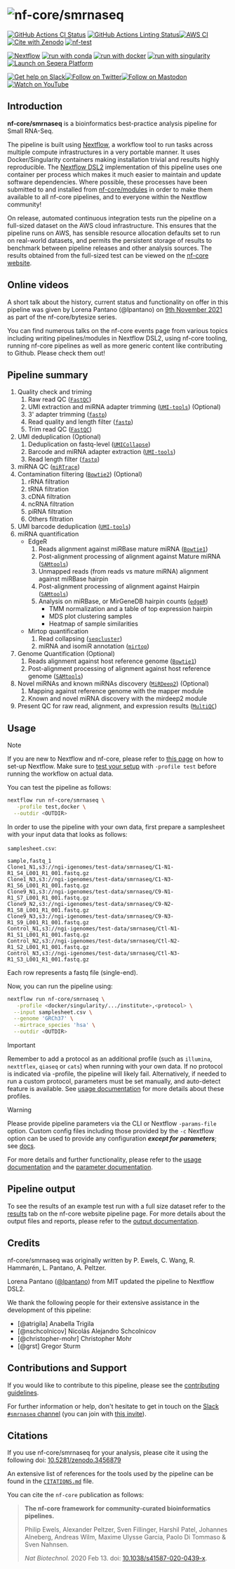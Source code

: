 <h1>
  <picture>
    <source media="(prefers-color-scheme: dark)" srcset="docs/images/nf-core-smrnaseq_logo_dark.png">
    <img alt="nf-core/smrnaseq" src="docs/images/nf-core-smrnaseq_logo_light.png">
  </picture>
</h1>

[![GitHub Actions CI Status](https://github.com/nf-core/smrnaseq/actions/workflows/ci.yml/badge.svg)](https://github.com/nf-core/smrnaseq/actions/workflows/ci.yml)
[![GitHub Actions Linting Status](https://github.com/nf-core/smrnaseq/actions/workflows/linting.yml/badge.svg)](https://github.com/nf-core/smrnaseq/actions/workflows/linting.yml)[![AWS CI](https://img.shields.io/badge/CI%20tests-full%20size-FF9900?labelColor=000000&logo=Amazon%20AWS)](https://nf-co.re/smrnaseq/results)[![Cite with Zenodo](http://img.shields.io/badge/DOI-10.5281/zenodo.10696391?labelColor=000000)](https://doi.org/10.5281/zenodo.10696391)
[![nf-test](https://img.shields.io/badge/unit_tests-nf--test-337ab7.svg)](https://www.nf-test.com)

[![Nextflow](https://img.shields.io/badge/nextflow%20DSL2-%E2%89%A523.10.4-23aa62.svg)](https://www.nextflow.io/)
[![run with conda](http://img.shields.io/badge/run%20with-conda-3EB049?labelColor=000000&logo=anaconda)](https://docs.conda.io/en/latest/)
[![run with docker](https://img.shields.io/badge/run%20with-docker-0db7ed?labelColor=000000&logo=docker)](https://www.docker.com/)
[![run with singularity](https://img.shields.io/badge/run%20with-singularity-1d355c.svg?labelColor=000000)](https://sylabs.io/docs/)
[![Launch on Seqera Platform](https://img.shields.io/badge/Launch%20%F0%9F%9A%80-Seqera%20Platform-%234256e7)](https://cloud.seqera.io/launch?pipeline=https://github.com/nf-core/smrnaseq)

[![Get help on Slack](http://img.shields.io/badge/slack-nf--core%20%23smrnaseq-4A154B?labelColor=000000&logo=slack)](https://nfcore.slack.com/channels/smrnaseq)[![Follow on Twitter](http://img.shields.io/badge/twitter-%40nf__core-1DA1F2?labelColor=000000&logo=twitter)](https://twitter.com/nf_core)[![Follow on Mastodon](https://img.shields.io/badge/mastodon-nf__core-6364ff?labelColor=FFFFFF&logo=mastodon)](https://mstdn.science/@nf_core)[![Watch on YouTube](http://img.shields.io/badge/youtube-nf--core-FF0000?labelColor=000000&logo=youtube)](https://www.youtube.com/c/nf-core)

## Introduction

**nf-core/smrnaseq** is a bioinformatics best-practice analysis pipeline for Small RNA-Seq.

The pipeline is built using [Nextflow](https://www.nextflow.io), a workflow tool to run tasks across multiple compute infrastructures in a very portable manner. It uses Docker/Singularity containers making installation trivial and results highly reproducible. The [Nextflow DSL2](https://www.nextflow.io/docs/latest/dsl2.html) implementation of this pipeline uses one container per process which makes it much easier to maintain and update software dependencies. Where possible, these processes have been submitted to and installed from [nf-core/modules](https://github.com/nf-core/modules) in order to make them available to all nf-core pipelines, and to everyone within the Nextflow community!

On release, automated continuous integration tests run the pipeline on a full-sized dataset on the AWS cloud infrastructure. This ensures that the pipeline runs on AWS, has sensible resource allocation defaults set to run on real-world datasets, and permits the persistent storage of results to benchmark between pipeline releases and other analysis sources. The results obtained from the full-sized test can be viewed on the [nf-core website](https://nf-co.re/smrnaseq/results).

## Online videos

A short talk about the history, current status and functionality on offer in this pipeline was given by Lorena Pantano (@lpantano) on [9th November 2021](https://youtu.be/4YLQ2VwpCJE) as part of the nf-core/bytesize series.

You can find numerous talks on the nf-core events page from various topics including writing pipelines/modules in Nextflow DSL2, using nf-core tooling, running nf-core pipelines as well as more generic content like contributing to Github. Please check them out!

## Pipeline summary

1. Quality check and triming
   1. Raw read QC ([`FastQC`](https://www.bioinformatics.babraham.ac.uk/projects/fastqc/))
   2. UMI extraction and miRNA adapter trimming ([`UMI-tools`](https://github.com/CGATOxford/UMI-tools)) (Optional)
   3. 3' adapter trimming ([`fastp`](https://github.com/OpenGene/fastp))
   4. Read quality and length filter ([`fastp`](https://github.com/OpenGene/fastp))
   5. Trim read QC ([`FastQC`](https://www.bioinformatics.babraham.ac.uk/projects/fastqc/))
2. UMI deduplication (Optional)
   1. Deduplication on fastq-level ([`UMICollapse`](https://github.com/Daniel-Liu-c0deb0t/UMICollapse))
   2. Barcode and miRNA adapter extraction ([`UMI-tools`](https://github.com/CGATOxford/UMI-tools))
   3. Read length filter ([`fastp`](https://github.com/OpenGene/fastp))
3. miRNA QC ([`miRTrace`](https://github.com/friedlanderlab/mirtrace))
4. Contamination filtering ([`Bowtie2`](http://bowtie-bio.sourceforge.net/bowtie2/index.shtml)) (Optional)
   1. rRNA filtration
   2. tRNA filtration
   3. cDNA filtration
   4. ncRNA filtration
   5. piRNA filtration
   6. Others filtration
5. UMI barcode deduplication ([`UMI-tools`](https://github.com/CGATOxford/UMI-tools))
6. miRNA quantification
   - EdgeR
     1. Reads alignment against miRBase mature miRNA ([`Bowtie1`](http://bowtie-bio.sourceforge.net/index.shtml))
     2. Post-alignment processing of alignment against Mature miRNA ([`SAMtools`](https://sourceforge.net/projects/samtools/files/samtools/))
     3. Unmapped reads (from reads vs mature miRNA) alignment against miRBase hairpin
     4. Post-alignment processing of alignment against Hairpin ([`SAMtools`](https://sourceforge.net/projects/samtools/files/samtools/))
     5. Analysis on miRBase, or MirGeneDB hairpin counts ([`edgeR`](https://bioconductor.org/packages/release/bioc/html/edgeR.html))
        - TMM normalization and a table of top expression hairpin
        - MDS plot clustering samples
        - Heatmap of sample similarities
   - Mirtop quantification
     1. Read collapsing ([`seqcluster`](https://github.com/lpantano/seqcluster))
     2. miRNA and isomiR annotation ([`mirtop`](https://github.com/miRTop/mirtop))
7. Genome Quantification (Optional)
   1. Reads alignment against host reference genome ([`Bowtie1`](http://bowtie-bio.sourceforge.net/index.shtml))
   2. Post-alignment processing of alignment against host reference genome ([`SAMtools`](https://sourceforge.net/projects/samtools/files/samtools/))
8. Novel miRNAs and known miRNAs discovery ([`MiRDeep2`](https://www.mdc-berlin.de/content/mirdeep2-documentation)) (Optional)
   1. Mapping against reference genome with the mapper module
   2. Known and novel miRNA discovery with the mirdeep2 module
9. Present QC for raw read, alignment, and expression results ([`MultiQC`](http://multiqc.info/))

## Usage

> [!NOTE]
> If you are new to Nextflow and nf-core, please refer to [this page](https://nf-co.re/docs/usage/installation) on how to set-up Nextflow. Make sure to [test your setup](https://nf-co.re/docs/usage/introduction#how-to-run-a-pipeline) with `-profile test` before running the workflow on actual data.

You can test the pipeline as follows:

```bash
nextflow run nf-core/smrnaseq \
   -profile test,docker \
  --outdir <OUTDIR>
```

In order to use the pipeline with your own data, first prepare a samplesheet with your input data that looks as follows:

`samplesheet.csv`:

```csv
sample,fastq_1
Clone1_N1,s3://ngi-igenomes/test-data/smrnaseq/C1-N1-R1_S4_L001_R1_001.fastq.gz
Clone1_N3,s3://ngi-igenomes/test-data/smrnaseq/C1-N3-R1_S6_L001_R1_001.fastq.gz
Clone9_N1,s3://ngi-igenomes/test-data/smrnaseq/C9-N1-R1_S7_L001_R1_001.fastq.gz
Clone9_N2,s3://ngi-igenomes/test-data/smrnaseq/C9-N2-R1_S8_L001_R1_001.fastq.gz
Clone9_N3,s3://ngi-igenomes/test-data/smrnaseq/C9-N3-R1_S9_L001_R1_001.fastq.gz
Control_N1,s3://ngi-igenomes/test-data/smrnaseq/Ctl-N1-R1_S1_L001_R1_001.fastq.gz
Control_N2,s3://ngi-igenomes/test-data/smrnaseq/Ctl-N2-R1_S2_L001_R1_001.fastq.gz
Control_N3,s3://ngi-igenomes/test-data/smrnaseq/Ctl-N3-R1_S3_L001_R1_001.fastq.gz
```

Each row represents a fastq file (single-end).

Now, you can run the pipeline using:

```bash
nextflow run nf-core/smrnaseq \
   -profile <docker/singularity/.../institute>,<protocol> \
  --input samplesheet.csv \
  --genome 'GRCh37' \
  --mirtrace_species 'hsa' \
  --outdir <OUTDIR>
```

> [!IMPORTANT]
> Remember to add a protocol as an additional profile (such as `illumina`, `nexttflex`, `qiaseq` or `cats`) when running with your own data. If no protocol is indicated via -profile, the pipeline will likely fail. Alternatively, if needed to run a custom protocol, parameters must be set manually, and auto-detect feature is available. See [usage documentation](https://nf-co.re/smrnaseq/usage) for more details about these profiles.

> [!WARNING]
> Please provide pipeline parameters via the CLI or Nextflow `-params-file` option. Custom config files including those provided by the `-c` Nextflow option can be used to provide any configuration _**except for parameters**_;
> see [docs](https://nf-co.re/usage/configuration#custom-configuration-files).

For more details and further functionality, please refer to the [usage documentation](https://nf-co.re/smrnaseq/usage) and the [parameter documentation](https://nf-co.re/smrnaseq/parameters).

## Pipeline output

To see the results of an example test run with a full size dataset refer to the [results](https://nf-co.re/smrnaseq/results) tab on the nf-core website pipeline page.
For more details about the output files and reports, please refer to the
[output documentation](https://nf-co.re/smrnaseq/output).

## Credits

nf-core/smrnaseq was originally written by P. Ewels, C. Wang, R. Hammarén, L. Pantano, A. Peltzer.

Lorena Pantano ([@lpantano](https://github.com/lpantano)) from MIT updated the pipeline to Nextflow DSL2.

We thank the following people for their extensive assistance in the development of this pipeline:

- [@atrigila] Anabella Trigila
- [@nschcolnicov] Nicolás Alejandro Schcolnicov
- [@christopher-mohr] Christopher Mohr
- [@grst] Gregor Sturm

## Contributions and Support

If you would like to contribute to this pipeline, please see the [contributing guidelines](.github/CONTRIBUTING.md).

For further information or help, don't hesitate to get in touch on the [Slack `#smrnaseq` channel](https://nfcore.slack.com/channels/smrnaseq) (you can join with [this invite](https://nf-co.re/join/slack)).

## Citations

If you use nf-core/smrnaseq for your analysis, please cite it using the following doi: [10.5281/zenodo.3456879](https://zenodo.org/badge/latestdoi/140590861)

An extensive list of references for the tools used by the pipeline can be found in the [`CITATIONS.md`](CITATIONS.md) file.

You can cite the `nf-core` publication as follows:

> **The nf-core framework for community-curated bioinformatics pipelines.**
>
> Philip Ewels, Alexander Peltzer, Sven Fillinger, Harshil Patel, Johannes Alneberg, Andreas Wilm, Maxime Ulysse Garcia, Paolo Di Tommaso & Sven Nahnsen.
>
> _Nat Biotechnol._ 2020 Feb 13. doi: [10.1038/s41587-020-0439-x](https://dx.doi.org/10.1038/s41587-020-0439-x).
